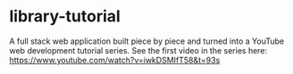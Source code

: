 # library-tutorial
A full stack web application built piece by piece and turned into a YouTube web development tutorial series.  See the first video in the series here:
https://www.youtube.com/watch?v=iwkDSMIfT58&t=93s
